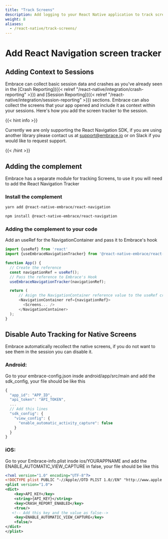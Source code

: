 ```yaml
---
title: "Track Screens"
description: Add logging to your React Native application to track screens using the Embrace SDK
weight: 8
aliases:
  - /react-native/track-screens/
---
```


# Add React Navigation screen tracker

## Adding Context to Sessions

Embrace can collect basic session data and crashes as you've already seen in the [Crash Reporting]({{< relref "/react-native/integration/crash-reporting" >}}) and [Session Reporting]({{< relref "/react-native/integration/session-reporting" >}}) sections.
Embrace can also collect the screens that your app opened and include it as context within your sessions.
Here's how you add the screen tracker to the session.

{{< hint info >}}

Currently we are only supporting the React Navigation SDK, if you are using another library please contact us at <support@embrace.io> or on Slack if you would like to request support.

{{< /hint >}}

## Adding the complement

Embrace has a separate module for tracking Screens, to use it you will need to add the React Navigation Tracker

### Install the complement

```sh
yarn add @react-native-embrace/react-navigation
```

```sh
npm install @react-native-embrace/react-navigation
```

### Adding the complement to your code

Add an useRef for the NavigationContainer and pass it to Embrace's hook

```javascript
import {useRef} from 'react'
import {useEmbraceNavigationTracker} from '@react-native-embrace/react-navigation';

function App() {
  // Create the reference
  const navigationRef = useRef();
  // Pass the reference to Embrace's Hook
  useEmbraceNavigationTracker(navigationRef);

  return (
      // Asign the NavigationContainer reference value to the useRef created
      <NavigationContainer ref={navigationRef}>
        <Screens... />
      </NavigationContainer>
  );
}
```

## Disable Auto Tracking for Native Screens

Embrace automatically recollect the native screens, if you do not want to see them in the session you can disable it.

### Android:
Go to your embrace-config.json insde android/app/src/main and add the sdk_config, your file should be like this

```javascript
{
  "app_id": "APP_ID",
  "api_token": "API_TOKEN",
  ...
  // Add this lines
  "sdk_config": {
    "view_config": {
      "enable_automatic_activity_capture": false
    }
  }
}
```

### iOS:
Go to your Embrace-info.plist insde ios/YOURAPPNAME and add the ENABLE_AUTOMATIC_VIEW_CAPTURE in false, your file should be like this

```xml
<?xml version="1.0" encoding="UTF-8"?>
<!DOCTYPE plist PUBLIC "-//Apple//DTD PLIST 1.0//EN" "http://www.apple.com/DTDs/PropertyList-1.0.dtd">
<plist version="1.0">
<dict>
	<key>API_KEY</key>
	<string>{API_KEY}</string>
	<key>CRASH_REPORT_ENABLED</key>
	<true/>
   <!-- Add this key and the value as false-->
	<key>ENABLE_AUTOMATIC_VIEW_CAPTURE</key>
	<false/>
</dict>
</plist>

```